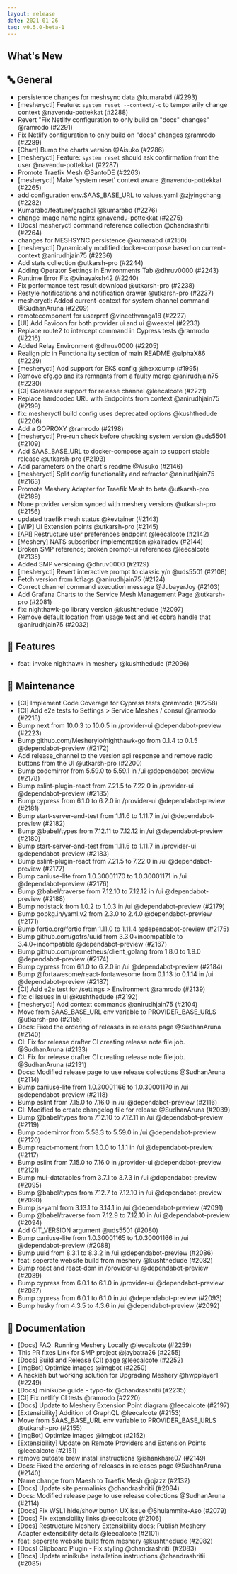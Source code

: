 ```yaml
---
layout: release
date: 2021-01-26
tag: v0.5.0-beta-1
---
```


## What's New

## 🔤 General
- persistence changes for meshsync data @kumarabd (#2293)
- [mesheryctl] Feature: `system reset --context/-c` to temporarily change context @navendu-pottekkat (#2288)
- Revert "Fix Netlify configuration to only build on "docs" changes" @ramrodo (#2291)
- Fix Netlify configuration to only build on "docs" changes @ramrodo (#2289)
- [Chart] Bump the charts version @Aisuko (#2286)
- [mesheryctl] Feature: `system reset` should ask confirmation from the user @navendu-pottekkat (#2287)
- Promote Traefik Mesh @SantoDE (#2263)
- [mesheryctl] Make 'system reset' context aware @navendu-pottekkat (#2265)
- add configuration env.SAAS_BASE_URL to values.yaml @zjyingchang (#2282)
- Kumarabd/feature/graphql @kumarabd (#2276)
- change image name nginx @navendu-pottekkat (#2275)
- [Docs] mesheryctl command reference collection @chandrashritii (#2264)
- changes for MESHSYNC persistence @kumarabd (#2150)
- [mesheryctl] Dynamically modified docker-compose based on current-context @anirudhjain75 (#2236)
- Add stats collection @utkarsh-pro (#2244)
- Adding Operator Settings in Environments Tab @dhruv0000 (#2243)
- Runtime Error Fix @vinayaksh42 (#2240)
- Fix performance test result download @utkarsh-pro (#2238)
- Restyle notifications and notification drawer @utkarsh-pro (#2237)
- mesheryctl: Added current-context for system channel command @SudhanAruna (#2209)
- remotecomponent for userpref @vineethvanga18 (#2227)
- [UI] Add Favicon for both provider ui and ui @weastel (#2233)
- Replace route2 to intercept command in Cypress tests @ramrodo (#2216)
- Added Relay Environment @dhruv0000 (#2205)
- Realign pic in Functionality section of main README @alphaX86 (#2229)
- [mesheryctl] Add support for EKS config @hexxdump (#1995)
- Remove cfg.go and its remnants from a faulty merge @anirudhjain75 (#2230)
- [CI] Goreleaser support for release channel @leecalcote (#2221)
- Replace hardcoded URL with Endpoints from context @anirudhjain75 (#2199)
- fix: mesheryctl build config uses deprecated options @kushthedude (#2206)
- Add a GOPROXY @ramrodo (#2198)
- [mesheryctl] Pre-run check before checking system version @uds5501 (#2109)
- Add SAAS_BASE_URL to docker-compose again to support stable release @utkarsh-pro (#2193)
- Add parameters on the chart's readme @Aisuko (#2146)
- [mesheryctl] Split config functionality and refractor @anirudhjain75 (#2163)
- Promote Meshery Adapter for Traefik Mesh to beta @utkarsh-pro (#2189)
- None provider version synced with meshery versions @utkarsh-pro (#2156)
- updated traefik mesh status @kevtainer (#2143)
- [WIP] UI Extension points @utkarsh-pro (#2145)
- [API] Restructure user preferences endpoint @leecalcote (#2142)
- [Meshery] NATS subscriber implementation @kalradev (#2144)
- Broken SMP reference; broken prompt-ui references @leecalcote (#2135)
- Added SMP versioning @dhruv0000 (#2129)
- [mesheryctl] Revert interactive prompt to classic y/n @uds5501 (#2108)
- Fetch version from ldflags @anirudhjain75 (#2124)
- Correct channel command execution message @JubayerJoy (#2103)
- Add Grafana Charts to the Service Mesh Management Page @utkarsh-pro (#2081)
- fix: nighthawk-go library version @kushthedude (#2097)
- Remove default location from usage test and let cobra handle that @anirudhjain75 (#2032)

## 🚀 Features

- feat: invoke nighthawk in meshery @kushthedude (#2096)

## 🧰 Maintenance

- [CI] Implement Code Coverage for Cypress tests @ramrodo (#2258)
- [CI] Add e2e tests to Settings > Service Meshes / consul @ramrodo (#2218)
- Bump next from 10.0.3 to 10.0.5 in /provider-ui @dependabot-preview (#2223)
- Bump github.com/Mesheryio/nighthawk-go from 0.1.4 to 0.1.5 @dependabot-preview (#2172)
- Add release_channel to the version api response and remove radio buttons from the UI @utkarsh-pro (#2200)
- Bump codemirror from 5.59.0 to 5.59.1 in /ui @dependabot-preview (#2178)
- Bump eslint-plugin-react from 7.21.5 to 7.22.0 in /provider-ui @dependabot-preview (#2185)
- Bump cypress from 6.1.0 to 6.2.0 in /provider-ui @dependabot-preview (#2181)
- Bump start-server-and-test from 1.11.6 to 1.11.7 in /ui @dependabot-preview (#2182)
- Bump @babel/types from 7.12.11 to 7.12.12 in /ui @dependabot-preview (#2180)
- Bump start-server-and-test from 1.11.6 to 1.11.7 in /provider-ui @dependabot-preview (#2183)
- Bump eslint-plugin-react from 7.21.5 to 7.22.0 in /ui @dependabot-preview (#2177)
- Bump caniuse-lite from 1.0.30001170 to 1.0.30001171 in /ui @dependabot-preview (#2176)
- Bump @babel/traverse from 7.12.10 to 7.12.12 in /ui @dependabot-preview (#2188)
- Bump notistack from 1.0.2 to 1.0.3 in /ui @dependabot-preview (#2179)
- Bump gopkg.in/yaml.v2 from 2.3.0 to 2.4.0 @dependabot-preview (#2171)
- Bump fortio.org/fortio from 1.11.0 to 1.11.4 @dependabot-preview (#2175)
- Bump github.com/gofrs/uuid from 3.3.0+incompatible to 3.4.0+incompatible @dependabot-preview (#2167)
- Bump github.com/prometheus/client_golang from 1.8.0 to 1.9.0 @dependabot-preview (#2174)
- Bump cypress from 6.1.0 to 6.2.0 in /ui @dependabot-preview (#2184)
- Bump @fortawesome/react-fontawesome from 0.1.13 to 0.1.14 in /ui @dependabot-preview (#2187)
- [CI] Add e2e test for /settings > Environment @ramrodo (#2139)
- fix: ci issues in ui @kushthedude (#2192)
- [mesheryctl] Add context commands @anirudhjain75 (#2104)
- Move from SAAS_BASE_URL env variable to PROVIDER_BASE_URLS @utkarsh-pro (#2155)
- Docs: Fixed the ordering of releases in releases page @SudhanAruna (#2140)
- CI: Fix for release drafter CI creating release note file job. @SudhanAruna (#2133)
- CI: Fix for release drafter CI creating release note file job. @SudhanAruna (#2131)
- Docs: Modified release page to use release collections @SudhanAruna (#2114)
- Bump caniuse-lite from 1.0.30001166 to 1.0.30001170 in /ui @dependabot-preview (#2118)
- Bump eslint from 7.15.0 to 7.16.0 in /ui @dependabot-preview (#2116)
- CI: Modified to create changelog file for release @SudhanAruna (#2039)
- Bump @babel/types from 7.12.10 to 7.12.11 in /ui @dependabot-preview (#2119)
- Bump codemirror from 5.58.3 to 5.59.0 in /ui @dependabot-preview (#2120)
- Bump react-moment from 1.0.0 to 1.1.1 in /ui @dependabot-preview (#2117)
- Bump eslint from 7.15.0 to 7.16.0 in /provider-ui @dependabot-preview (#2121)
- Bump mui-datatables from 3.7.1 to 3.7.3 in /ui @dependabot-preview (#2095)
- Bump @babel/types from 7.12.7 to 7.12.10 in /ui @dependabot-preview (#2090)
- Bump js-yaml from 3.13.1 to 3.14.1 in /ui @dependabot-preview (#2091)
- Bump @babel/traverse from 7.12.9 to 7.12.10 in /ui @dependabot-preview (#2094)
- Add GIT_VERSION argument @uds5501 (#2080)
- Bump caniuse-lite from 1.0.30001165 to 1.0.30001166 in /ui @dependabot-preview (#2088)
- Bump uuid from 8.3.1 to 8.3.2 in /ui @dependabot-preview (#2086)
- feat: seperate website build from meshery @kushthedude (#2082)
- Bump react and react-dom in /provider-ui @dependabot-preview (#2089)
- Bump cypress from 6.0.1 to 6.1.0 in /provider-ui @dependabot-preview (#2087)
- Bump cypress from 6.0.1 to 6.1.0 in /ui @dependabot-preview (#2093)
- Bump husky from 4.3.5 to 4.3.6 in /ui @dependabot-preview (#2092)

## 📖 Documentation

- [Docs] FAQ: Running Meshery Locally @leecalcote (#2259)
- This PR fixes Link for SMP project @jaybatra26 (#2255)
- [Docs] Build and Release (CI) page @leecalcote (#2252)
- [ImgBot] Optimize images @imgbot (#2250)
- A hackish but working solution for Upgrading Meshery @hwpplayer1 (#2249)
- [Docs] minikube guide - typo-fix @chandrashritii (#2235)
- [CI] Fix netlify CI tests @ramrodo (#2220)
- [Docs] Update to Meshery Extension Point diagram @leecalcote (#2197)
- [Extensibility] Addition of GraphQL @leecalcote (#2153)
- Move from SAAS_BASE_URL env variable to PROVIDER_BASE_URLS @utkarsh-pro (#2155)
- [ImgBot] Optimize images @imgbot (#2152)
- [Extensibility] Update on Remote Providers and Extension Points @leecalcote (#2151)
- remove outdate brew install instructions @ishankhare07 (#2149)
- Docs: Fixed the ordering of releases in releases page @SudhanAruna (#2140)
- Name change from Maesh to Traefik Mesh @pjzzz (#2132)
- [Docs] Update site permalinks @chandrashritii (#2084)
- Docs: Modified release page to use release collections @SudhanAruna (#2114)
- [Docs] Fix WSL1 hide/show button UX issue @Shulammite-Aso (#2079)
- [Docs] Fix extensibility links @leecalcote (#2106)
- [Docs] Restructure Meshery Extensibility docs; Publish Meshery Adapter extensibility details @leecalcote (#2101)
- feat: seperate website build from meshery @kushthedude (#2082)
- [Docs] Clipboard Plugin - Fix styling @chandrashritii (#2083)
- [Docs] Update minikube installation instructions @chandrashritii (#2085)
